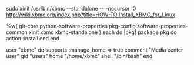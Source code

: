 sudo xinit /usr/bin/xbmc --standalone -- -nocursor :0
http://wiki.xbmc.org/index.php?title=HOW-TO:Install_XBMC_for_Linux



%w{
  git-core
  python-software-properties
  pkg-config
  software-properties-common
  xinit
  xbmc
  xbmc-standalone
}.each do |pkg|
  package pkg do
    action :install
  end
end


user "xbmc" do
  supports :manage_home => true
  comment "Media center user"
  gid "users"
  home "/home/xbmc"
  shell "/bin/bash"
end